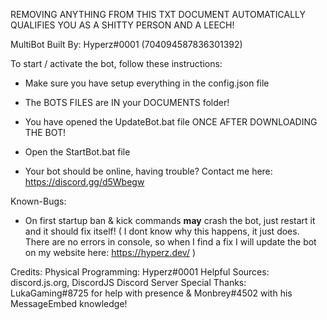 REMOVING ANYTHING FROM THIS TXT DOCUMENT AUTOMATICALLY QUALIFIES YOU AS A SHITTY PERSON AND A LEECH!

MultiBot Built By: Hyperz#0001 (704094587836301392)


To start / activate the bot, follow these instructions:


- Make sure you have setup everything in the config.json file

- The BOTS FILES are IN your DOCUMENTS folder!

- You have opened the UpdateBot.bat file ONCE AFTER DOWNLOADING THE BOT!

- Open the StartBot.bat file


- Your bot should be online, having trouble? Contact me here: https://discord.gg/d5Wbegw



Known-Bugs:
- On first startup ban & kick commands **may** crash the bot, just restart it and it should fix itself! ( I dont know why this happens, it just does. There are no errors in console, so when I find a fix I will update the bot on my website here: https://hyperz.dev/ )



Credits:
Physical Programming: Hyperz#0001
Helpful Sources: discord.js.org, DiscordJS Discord Server
Special Thanks: LukaGaming#8725 for help with presence & Monbrey#4502 with his MessageEmbed knowledge!